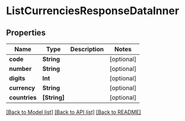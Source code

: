 # ListCurrenciesResponseDataInner

## Properties
Name | Type | Description | Notes
------------ | ------------- | ------------- | -------------
**code** | **String** |  | [optional] 
**number** | **String** |  | [optional] 
**digits** | **Int** |  | [optional] 
**currency** | **String** |  | [optional] 
**countries** | **[String]** |  | [optional] 

[[Back to Model list]](../README.md#documentation-for-models) [[Back to API list]](../README.md#documentation-for-api-endpoints) [[Back to README]](../README.md)


